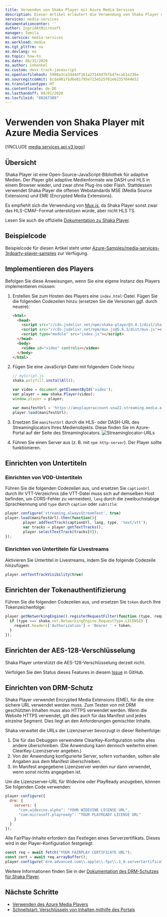 ```yaml
---
title: Verwenden von Shaka Player mit Azure Media Services
description: Dieser Artikel erläutert die Verwendung von Shaka Player mit Azure Media Services.
services: media-services
documentationcenter: ''
author: IngridAtMicrosoft
manager: femila
ms.service: media-services
ms.workload: media
ms.tgt_pltfrm: na
ms.devlang: na
ms.topic: how-to
ms.date: 08/31/2020
ms.author: inhenkel
ms.custom: devx-track-javascript
ms.openlocfilehash: 5988a3ca2d44df161a27144d7bfb47ecab1e236e
ms.sourcegitcommit: bcda98171d6e81795e723e525f81e6235f044e52
ms.translationtype: HT
ms.contentlocale: de-DE
ms.lasthandoff: 09/01/2020
ms.locfileid: "89267308"
---
```

# <a name="how-to-use-the-shaka-player-with-azure-media-services"></a>Verwenden von Shaka Player mit Azure Media Services

[!INCLUDE [media services api v3 logo](./includes/v3-hr.md)]

## <a name="overview"></a>Übersicht

Shaka Player ist eine Open-Source-JavaScript-Bibliothek für adaptive Medien. Der Player gibt adaptive Medienformate wie DASH und HLS in einem Browser wieder, und zwar ohne Plug-Ins oder Flash. Stattdessen verwendet Shaka Player die offenen Webstandards MSE (Media Source Extensions) und EME (Encrypted Media Extensions).

Es empfiehlt sich die Verwendung von [Mux.js](https://github.com/videojs/mux.js/), da Shaka Player sonst zwar das HLS-CMAF-Format unterstützen würde, aber nicht HLS TS.

Lesen Sie auch die offizielle [Dokumentation zu Shaka Player](https://shaka-player-demo.appspot.com/docs/api/tutorial-welcome.html).

## <a name="sample-code"></a>Beispielcode
Beispielcode für diesen Artikel steht unter [Azure-Samples/media-services-3rdparty-player-samples](https://github.com/Azure-Samples/media-services-3rdparty-player-samples) zur Verfügung.

## <a name="implementing-the-player"></a>Implementieren des Players

Befolgen Sie diese Anweisungen, wenn Sie eine eigene Instanz des Players implementieren müssen:

1. Erstellen Sie zum Hosten des Players eine `index.html`-Datei. Fügen Sie die folgenden Codezeilen hinzu (ersetzen Sie die Versionen ggf. durch neuere):

    ```html
    <html>
      <head>
        <script src="//cdn.jsdelivr.net/npm/shaka-player@3.0.1/dist/shaka-player.compiled.js"></script>
        <script src="//cdn.jsdelivr.net/npm/mux.js@5.6.3/dist/mux.js"></script>
        <script type="module" src="index.js"></script>
      </head>
      <body>
        <video id="video" controls></video>
      </body>
    </html>
    ```

1. Fügen Sie eine JavaScript-Datei mit folgendem Code hinzu:

    ```javascript
    // myScript.js
    shaka.polyfill.installAll();

    var video = document.getElementById('video');
    var player = new shaka.Player(video);
    window.player = player;

    var manifestUrl = 'https://amsplayeraccount-usw22.streaming.media.azure.net/00000000-0000-0000-0000-000000000000/sample-vod.ism/manifest(format=m3u8-aapl)';
    player.load(manifestUrl);
    ```

1. Ersetzen Sie `manifestUrl` durch die HLS- oder DASH-URL des Streaminglocators Ihres Medienobjekts. Diese finden Sie im Azure-Portal auf der Seite des Streaminglocators.
    ![Streaminglocator-URLs](media/how-to-shaka-player/streaming-urls.png)

1. Führen Sie einen Server aus (z. B. mit `npm http-server`). Der Player sollte funktionieren.

## <a name="set-up-captions"></a>Einrichten von Untertiteln

### <a name="set-up-vod-captions"></a>Einrichten von VOD-Untertiteln

Führen Sie die folgenden Codezeilen aus, und ersetzen Sie `captionUrl` durch Ihr VTT-Verzeichnis (die VTT-Datei muss sich auf demselben Host befinden, um CORS-Fehler zu vermeiden), `lang` durch die zweibuchstabige Sprachkennung und `type` durch `caption` oder `subtitle`:

```javascript
player.configure('streaming.alwaysStreamText', true)
player.load(manifestUrl).then(function(){
        player.addTextTrack(captionUrl, lang, type, 'text/vtt');
        var tracks = player.getTextTracks();
        player.selectTextTrack(tracks[0]);
});
```

### <a name="set-up-live-stream-captions"></a>Einrichten von Untertiteln für Livestreams

Aktivieren Sie Untertitel in Livestreams, indem Sie die folgende Codezeile hinzufügen:

```javascript
player.setTextTrackVisibility(true)
```

## <a name="set-up-token-authentication"></a>Einrichten der Tokenauthentifizierung

Führen Sie die folgenden Codezeilen aus, und ersetzen Sie `token` durch Ihre Tokenzeichenfolge:

```javascript
player.getNetworkingEngine().registerRequestFilter(function (type, request) {
  if (type === shaka.net.NetworkingEngine.RequestType.LICENSE) {
    request.headers['Authorization'] = 'Bearer ' + token;
  }
});
```

## <a name="set-up-aes-128-encryption"></a>Einrichten der AES-128-Verschlüsselung

Shaka Player unterstützt die AES-128-Verschlüsselung derzeit nicht.

Verfolgen Sie den Status dieses Features in diesem [Issue](https://github.com/google/shaka-player/issues/850) in GitHub.

## <a name="set-up-drm-protection"></a>Einrichten von DRM-Schutz

Shaka Player verwendet Encrypted Media Extensions (EME), für die eine sichere URL verwendet werden muss. Zum Testen von mit DRM geschützten Inhalten muss also HTTPS verwendet werden. Wenn die Website HTTPS verwendet, gilt dies auch für das Manifest und jedes einzelne Segment. Dies liegt an den Anforderungen gemischter Inhalte.

Shaka verwaltet die URLs der Lizenzserver bevorzugt in dieser Reihenfolge:

1. Die für das Debuggen verwendete ClearKey-Konfiguration sollte alles andere überschreiben. (Die Anwendung kann dennoch weiterhin einen ClearKey-Lizenzserver angeben.)
2. Von der Anwendung konfigurierte Server, sofern vorhanden, sollten alle Angaben aus dem Manifest überschreiben.
3. Im Manifest angegebene Lizenzserver werden nur dann verwendet, wenn sonst nichts angegeben ist.

Um die Lizenzserver-URL für Widevine oder PlayReady anzugeben, können Sie folgenden Code verwenden:

```javascript
player.configure({
  drm: {
    servers: {
      "com.widevine.alpha": "YOUR WIDEVINE LICENSE URL",
      "com.microsoft.playready": "YOUR PLAYREADY LICENSE URL"
    }
  }
});

```

Alle FairPlay-Inhalte erfordern das Festlegen eines Serverzertifikats. Dieses wird in der Player-Konfiguration festgelegt:

```javascript
const req = await fetch("YOUR FAIRPLAY CERTIFICATE URL");
const cert = await req.arrayBuffer();
player.configure('drm.advanced.com\\.apple\\.fps\\.1_0.serverCertificate', new Uint8Array(cert));
```

Weitere Informationen finden Sie in der [Dokumentation des DRM-Schutzes für Shaka Player](https://shaka-player-demo.appspot.com/docs/api/tutorial-drm-config.html).

## <a name="next-steps"></a>Nächste Schritte

* [Verwenden des Azure Media Players](../azure-media-player/azure-media-player-overview.md)
* [Schnellstart: Verschlüsseln von Inhalten mithilfe des Portals](encrypt-content-quickstart.md)
